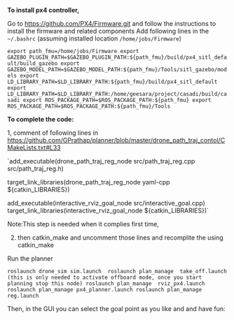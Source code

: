 **To install px4 controller,**

Go to https://github.com/PX4/Firmware.git and follow the instructions to install the firmware and related components 
Add following lines in the `~/.bashrc` (assuming installed location `/home/jobs/Firmware`)

`export path_fmu=/home/jobs/Firmware
export GAZEBO_PLUGIN_PATH=$GAZEBO_PLUGIN_PATH:${path_fmu}/build/px4_sitl_default/build_gazebo
export GAZEBO_MODEL_PATH=$GAZEBO_MODEL_PATH:${path_fmu}/Tools/sitl_gazebo/models
export LD_LIBRARY_PATH=$LD_LIBRARY_PATH:${path_fmu}/build/px4_sitl_default
export LD_LIBRARY_PATH=$LD_LIBRARY_PATH:/home/geesara/project/casadi/build/casadi
export ROS_PACKAGE_PATH=$ROS_PACKAGE_PATH:${path_fmu}
export ROS_PACKAGE_PATH=$ROS_PACKAGE_PATH:${path_fmu}/Tools`





**To complete the code:**

1, comment of following lines in  https://github.com/GPrathap/planner/blob/master/drone_path_traj_contol/CMakeLists.txt#L33

`add_executable(drone_path_traj_reg_node src/path_traj_reg.cpp src/path_traj_reg.h)

target_link_libraries(drone_path_traj_reg_node yaml-cpp ${catkin_LIBRARIES})

add_executable(interactive_rviz_goal_node src/interactive_goal.cpp)
target_link_libraries(interactive_rviz_goal_node ${catkin_LIBRARIES})`

Note:This step is needed when it complies first time,   

2. then  catkin_make and uncomment those lines and recomplite the using catkin_make



Run the planner

`roslaunch drone_sim sim.launch 
roslaunch plan_manage  take_off.launch (this is only needed to activate offboard mode, once you start planning stop this node)
roslaunch plan_manage  rviz_px4.launch
roslaunch plan_manage px4_planner.launch
roslaunch plan_manage  reg.launch `

Then, in the GUI you can select the goal point as you like and and have fun:



